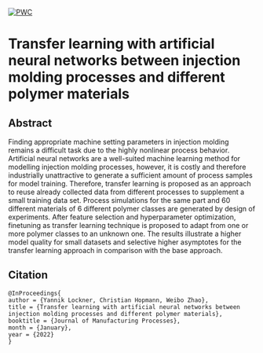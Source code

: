 [![PWC](https://img.shields.io/endpoint.svg?url=https://paperswithcode.com/badge/lifting-from-the-deep-convolutional-3d-pose/3d-human-pose-estimation-on-human36m)](https://paperswithcode.com/sota/3d-human-pose-estimation-on-human36m?p=lifting-from-the-deep-convolutional-3d-pose)

# Transfer learning with artificial neural networks between injection molding processes and different polymer materials

## Abstract

Finding appropriate machine setting parameters in injection molding remains a difficult task due to the highly nonlinear process behavior. Artificial neural networks are a well-suited machine learning method for modelling injection molding processes, however, it is costly and therefore industrially unattractive to generate a sufficient amount of process samples for model training. Therefore, transfer learning is proposed as an approach to reuse already collected data from different processes to supplement a small training data set. Process simulations for the same part and 60 different materials of 6 different polymer classes are generated by design of experiments. After feature selection and hyperparameter optimization, finetuning as transfer learning technique is proposed to adapt from one or more polymer classes to an unknown one. The results illustrate a higher model quality for small datasets and selective higher asymptotes for the transfer learning approach in comparison with the base approach.

## Citation

	@InProceedings{
	author = {Yannik Lockner, Christian Hopmann, Weibo Zhao},
	title = {Transfer learning with artificial neural networks between injection molding processes and different polymer materials},
	booktitle = {Journal of Manufacturing Processes},
	month = {January},
	year = {2022}
	}
